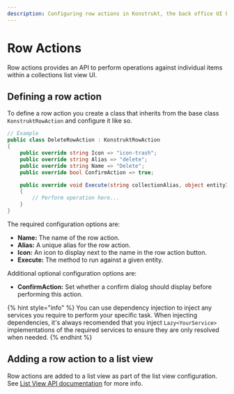 ```yaml
---
description: Configuring row actions in Konstrukt, the back office UI builder for Umbraco.
---
```


# Row Actions

Row actions provides an API to perform operations against individual items within a collections list view UI.

## Defining a row action

To define a row action you create a class that inherits from the base class `KonstruktRowAction` and configure it like so.

````csharp
// Example
public class DeleteRowAction : KonstruktRowAction
{
    public override string Icon => "icon-trash";
    public override string Alias => "delete";
    public override string Name => "Delete";
    public override bool ConfirmAction => true;

    public override void Execute(string collectionAlias, object entityId)
    {
        // Perform operation here...
    }
}
````

The required configuration options are:

* **Name:** The name of the row action.
* **Alias:** A unique alias for the row action.
* **Icon:** An icon to display next to the name in the row action button.
* **Execute:** The method to run against a given entity.

Additional optional configuration options are:

* **ConfirmAction:** Set whether a confirm dialog should display before performing this action.

{% hint style="info" %}
You can use dependency injection to inject any services you require to perform your specific task. When injecting dependencies, it's always recomended that you inject `Lazy<YourService>` implementations of the required services to ensure they are only resolved when needed.
{% endhint %}

## Adding a row action to a list view

Row actions are added to a list view as part of the list view configuration. See [List View API documentation](collection-list-views.md#adding-a-row-action) for more info.

